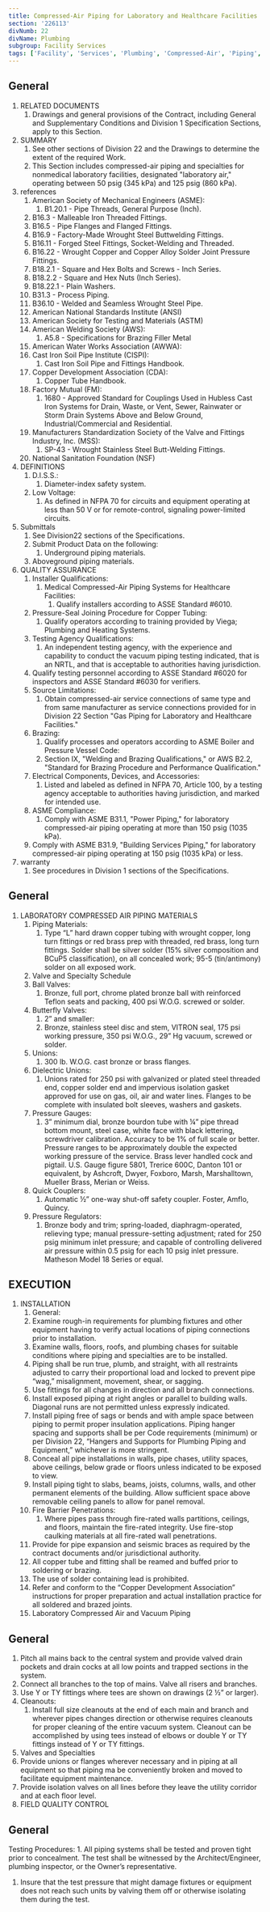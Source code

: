 ```yaml
---
title: Compressed-Air Piping for Laboratory and Healthcare Facilities
section: '226113'
divNumb: 22
divName: Plumbing
subgroup: Facility Services
tags: ['Facility', 'Services', 'Plumbing', 'Compressed-Air', 'Piping', 'Laboratory', 'Healthcare', 'Facilities']
---
```



## General

1. RELATED DOCUMENTS
   1. Drawings and general provisions of the Contract, including General and Supplementary Conditions and Division 1 Specification Sections, apply to this Section.
1. SUMMARY
   1. See other sections of Division 22 and the Drawings to determine the extent of the required Work. 
   1. This Section includes compressed-air piping and specialties for nonmedical laboratory facilities, designated "laboratory air," operating between 50 psig (345 kPa) and 125 psig (860 kPa).
1. references
   1. American Society of Mechanical Engineers (ASME):
      1. B1.20.1 - Pipe Threads, General Purpose (Inch).
   1. B16.3 - Malleable Iron Threaded Fittings.
   1. B16.5 - Pipe Flanges and Flanged Fittings.
   1. B16.9 - Factory-Made Wrought Steel Buttwelding Fittings.
   1. B16.11 - Forged Steel Fittings, Socket-Welding and Threaded.
   1. B16.22 - Wrought Copper and Copper Alloy Solder Joint Pressure Fittings.
   1. B18.2.1 - Square and Hex Bolts and Screws - Inch Series.
   1. B18.2.2 - Square and Hex Nuts (Inch Series).
   1. B18.22.1 - Plain Washers.
   1. B31.3 - Process Piping.
   1. B36.10 - Welded and Seamless Wrought Steel Pipe.
   1. American National Standards Institute (ANSI)
   1. American Society for Testing and Materials (ASTM)
   1. American Welding Society (AWS):
      1. A5.8 - Specifications for Brazing Filler Metal
   1. American Water Works Association (AWWA):
   1. Cast Iron Soil Pipe Institute (CISPI):
      1. Cast Iron Soil Pipe and Fittings Handbook.
   1. Copper Development Association (CDA):
      1. Copper Tube Handbook.
   1. Factory Mutual (FM):
      1. 1680 - Approved Standard for Couplings Used in Hubless Cast Iron Systems for Drain, Waste, or Vent, Sewer, Rainwater or Storm Drain Systems Above and Below Ground, Industrial/Commercial and Residential.
   1. Manufacturers Standardization Society of the Valve and Fittings Industry, Inc. (MSS):
      1. SP-43 - Wrought Stainless Steel Butt-Welding Fittings.
   1. National Sanitation Foundation (NSF) 
1. DEFINITIONS
   1. D.I.S.S.:
      1. Diameter-index safety system.
   1. Low Voltage:
      1. As defined in NFPA 70 for circuits and equipment operating at less than 50 V or for remote-control, signaling power-limited circuits.
1. Submittals
	1. See Division22 sections of the Specifications. 
   1. Submit Product Data on the following:
      1. Underground piping materials.
   1. Aboveground piping materials.
1. QUALITY ASSURANCE
   1. Installer Qualifications:
      1. Medical Compressed-Air Piping Systems for Healthcare Facilities:
         1. Qualify installers according to ASSE Standard #6010.
   1. Pressure-Seal Joining Procedure for Copper Tubing:
      1. Qualify operators according to training provided by Viega; Plumbing and Heating Systems.
   1. Testing Agency Qualifications:
      1. An independent testing agency, with the experience and capability to conduct the vacuum piping testing indicated, that is an NRTL, and that is acceptable to authorities having jurisdiction.
   1. Qualify testing personnel according to ASSE Standard #6020 for inspectors and ASSE Standard #6030 for verifiers.
   1. Source Limitations:
      1. Obtain compressed-air service connections of same type and from same manufacturer as service connections provided for in Division 22 Section "Gas Piping for Laboratory and Healthcare Facilities."
   1. Brazing:
      1. Qualify processes and operators according to ASME Boiler and Pressure Vessel Code:
      1. Section IX, "Welding and Brazing Qualifications," or AWS B2.2, "Standard for Brazing Procedure and Performance Qualification."
   1. Electrical Components, Devices, and Accessories:
      1. Listed and labeled as defined in NFPA 70, Article 100, by a testing agency acceptable to authorities having jurisdiction, and marked for intended use.
   1. ASME Compliance:
      1. Comply with ASME B31.1, "Power Piping," for laboratory compressed-air piping operating at more than 150 psig (1035 kPa).
   1. Comply with ASME B31.9, "Building Services Piping," for laboratory compressed-air piping operating at 150 psig (1035 kPa) or less.
1. warranty
   1. See procedures in Division 1 sections of the Specifications. 

## General

1. LABORATORY COMPRESSED AIR PIPING MATERIALS
   1. Piping Materials:
      1. Type “L” hard drawn copper tubing with wrought copper, long turn fittings or red brass prep with threaded, red brass, long turn fittings. Solder shall be silver solder (15% silver composition and BCuP5 classification), on all concealed work; 95-5 (tin/antimony) solder on all exposed work.
   1. Valve and Specialty Schedule
   1. Ball Valves:
      1. Bronze, full port, chrome plated bronze ball with reinforced Teflon seats and packing, 400 psi W.O.G. screwed or solder.
   1. Butterfly Valves:
      1. 2” and smaller:
      1. Bronze, stainless steel disc and stem, VITRON seal, 175 psi working pressure, 350 psi W.O.G., 29” Hg vacuum, screwed or solder.
   1. Unions:
      1. 300 lb. W.O.G. cast bronze or brass flanges.
   1. Dielectric Unions:
      1. Unions rated for 250 psi with galvanized or plated steel threaded end, copper solder end and impervious isolation gasket approved for use on gas, oil, air and water lines. Flanges to be complete with insulated bolt sleeves, washers and gaskets.
   1. Pressure Gauges:
      1. 3” minimum dial, bronze bourdon tube with ¼” pipe thread bottom mount, steel case, white face with black lettering, screwdriver calibration. Accuracy to be 1% of full scale or better. Pressure ranges to be approximately double the expected working pressure of the service. Brass lever handled cock and pigtail. U.S. Gauge figure 5801, Trerice 600C, Danton 101 or equivalent, by Ashcroft, Dwyer, Foxboro, Marsh, Marshalltown, Mueller Brass, Merian or Weiss.
   1. Quick Couplers:
      1. Automatic ½” one-way shut-off safety coupler. Foster, Amflo, Quincy.
   1. Pressure Regulators:
      1. Bronze body and trim; spring-loaded, diaphragm-operated, relieving type; manual pressure-setting adjustment; rated for 250 psig minimum inlet pressure; and capable of controlling delivered air pressure within 0.5 psig for each 10 psig inlet pressure. Matheson Model 18 Series or equal.

## EXECUTION

1. INSTALLATION
	1. General:
      1. Examine rough-in requirements for plumbing fixtures and other equipment having to verify actual locations of piping connections prior to installation.
   1. Examine walls, floors, roofs, and plumbing chases for suitable conditions where piping and specialties are to be installed.
   1. Piping shall be run true, plumb, and straight, with all restraints adjusted to carry their proportional load and locked to prevent pipe “wag,” misalignment, movement, shear, or sagging.
   1. Use fittings for all changes in direction and all branch connections.
   1. Install exposed piping at right angles or parallel to building walls. Diagonal runs are not permitted unless expressly indicated.
   1. Install piping free of sags or bends and with ample space between piping to permit proper insulation applications. Piping hanger spacing and supports shall be per Code requirements (minimum) or per Division 22, “Hangers and Supports for Plumbing Piping and Equipment,” whichever is more stringent.
   1. Conceal all pipe installations in walls, pipe chases, utility spaces, above ceilings, below grade or floors unless indicated to be exposed to view.
   1. Install piping tight to slabs, beams, joists, columns, walls, and other permanent elements of the building. Allow sufficient space above removable ceiling panels to allow for panel removal.
   1. Fire Barrier Penetrations:
      1. Where pipes pass through fire-rated walls partitions, ceilings, and floors, maintain the fire-rated integrity. Use fire-stop caulking materials at all fire-rated wall penetrations.
   1. Provide for pipe expansion and seismic braces as required by the contract documents and/or jurisdictional authority.
   1. All copper tube and fitting shall be reamed and buffed prior to soldering or brazing.
   1. The use of solder containing lead is prohibited.
   1. Refer and conform to the “Copper Development Association” instructions for proper preparation and actual installation practice for all soldered and brazed joints.
   1. Laboratory Compressed Air and Vacuum Piping

## General

   1. Pitch all mains back to the central system and provide valved drain pockets and drain cocks at all low points and trapped sections in the system.
   1. Connect all branches to the top of mains. Valve all risers and branches.
   1. Use Y or TY fittings where tees are shown on drawings (2 ½” or larger).
   1. Cleanouts:
      1. Install full size cleanouts at the end of each main and branch and wherever pipes changes direction or otherwise requires cleanouts for proper cleaning of the entire vacuum system. Cleanout can be accomplished by using tees instead of elbows or double Y or TY fittings instead of Y or TY fittings.
   1. Valves and Specialties
   1. Provide unions or flanges wherever necessary and in piping at all equipment so that piping ma be conveniently broken and moved to facilitate equipment maintenance.
   1. Provide isolation valves on all lines before they leave the utility corridor and at each floor level.
1. FIELD QUALITY CONTROL

## General

 Testing Procedures:
      1. All piping systems shall be tested and proven tight prior to concealment. The test shall be witnessed by the Architect/Engineer, plumbing inspector, or the Owner’s representative.
   1. Insure that the test pressure that might damage fixtures or equipment does not reach such units by valving them off or otherwise isolating them during the test.
   
